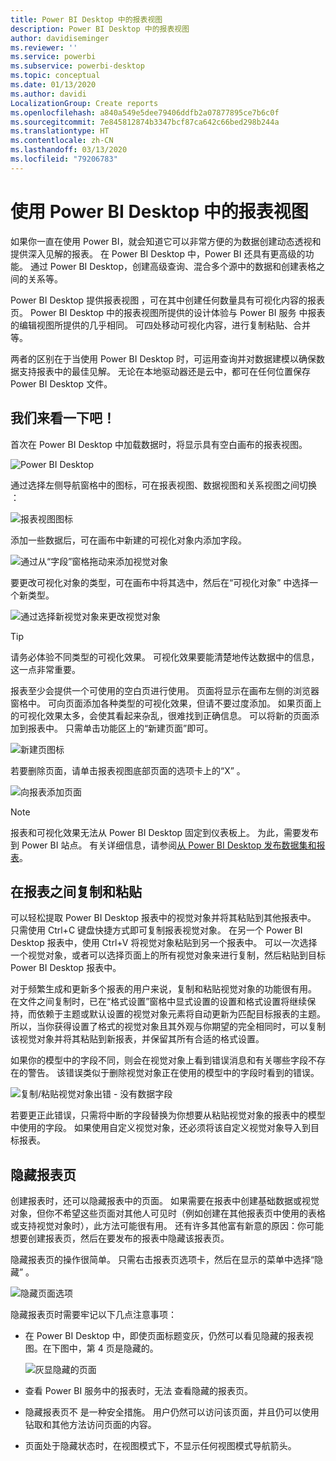 ```yaml
---
title: Power BI Desktop 中的报表视图
description: Power BI Desktop 中的报表视图
author: davidiseminger
ms.reviewer: ''
ms.service: powerbi
ms.subservice: powerbi-desktop
ms.topic: conceptual
ms.date: 01/13/2020
ms.author: davidi
LocalizationGroup: Create reports
ms.openlocfilehash: a840a549e5dee79406ddfb2a07877895ce7b6c0f
ms.sourcegitcommit: 7e845812874b3347bcf87ca642c66bed298b244a
ms.translationtype: HT
ms.contentlocale: zh-CN
ms.lasthandoff: 03/13/2020
ms.locfileid: "79206783"
---
```

# <a name="work-with-report-view-in-power-bi-desktop"></a>使用 Power BI Desktop 中的报表视图

如果你一直在使用 Power BI，就会知道它可以非常方便的为数据创建动态透视和提供深入见解的报表。 在 Power BI Desktop 中，Power BI 还具有更高级的功能。 通过 Power BI Desktop，创建高级查询、混合多个源中的数据和创建表格之间的关系等。

Power BI Desktop 提供报表视图  ，可在其中创建任何数量具有可视化内容的报表页。 Power BI Desktop 中的报表视图所提供的设计体验与 Power BI 服务  中报表的编辑视图所提供的几乎相同。 可四处移动可视化内容，进行复制粘贴、合并等。

两者的区别在于当使用 Power BI Desktop 时，可运用查询并对数据建模以确保数据支持报表中的最佳见解。 无论在本地驱动器还是云中，都可在任何位置保存 Power BI Desktop 文件。

## <a name="lets-take-a-look"></a>我们来看一下吧！

首次在 Power BI Desktop 中加载数据时，将显示具有空白画布的报表视图。

![Power BI Desktop](media/desktop-report-view/pbi_reportviewinpbidesigner_reportview.png)

通过选择左侧导航窗格中的图标，可在报表视图、数据视图和关系视图之间切换    ：

![报表视图图标](media/desktop-report-view/pbi_reportviewinpbidesigner_changeview.png)

添加一些数据后，可在画布中新建的可视化对象内添加字段。

![通过从“字段”窗格拖动来添加视觉对象](media/desktop-report-view/pbid_reportview_addvis.gif)

要更改可视化对象的类型，可在画布中将其选中，然后在“可视化对象”  中选择一个新类型。

![通过选择新视觉对象来更改视觉对象](media/desktop-report-view/pbid_reportview_changevis.gif)

> [!TIP]
> 请务必体验不同类型的可视化效果。 可视化效果要能清楚地传达数据中的信息，这一点非常重要。

报表至少会提供一个可使用的空白页进行使用。 页面将显示在画布左侧的浏览器窗格中。 可向页面添加各种类型的可视化效果，但请不要过度添加。 如果页面上的可视化效果太多，会使其看起来杂乱，很难找到正确信息。 可以将新的页面添加到报表中。 只需单击功能区上的“新建页面”即可。 

![新建页图标](media/desktop-report-view/pbidesignerreportviewnewpage.png)

若要删除页面，请单击报表视图底部页面的选项卡上的“X”  。

![向报表添加页面](media/desktop-report-view/pbi_reportviewinpbidesigner_deletepage.png)

> [!NOTE]
> 报表和可视化效果无法从 Power BI Desktop 固定到仪表板上。 为此，需要发布到 Power BI 站点。 有关详细信息，请参阅[从 Power BI Desktop 发布数据集和报表](desktop-upload-desktop-files.md)。

## <a name="copy-and-paste-between-reports"></a>在报表之间复制和粘贴

可以轻松提取 Power BI Desktop 报表中的视觉对象并将其粘贴到其他报表中。 只需使用 Ctrl+C 键盘快捷方式即可复制报表视觉对象。 在另一个 Power BI Desktop 报表中，使用 Ctrl+V 将视觉对象粘贴到另一个报表中。 可以一次选择一个视觉对象，或者可以选择页面上的所有视觉对象来进行复制，然后粘贴到目标 Power BI Desktop 报表中。

对于频繁生成和更新多个报表的用户来说，复制和粘贴视觉对象的功能很有用。 在文件之间复制时，已在“格式设置”窗格中显式设置的设置和格式设置将继续保持，而依赖于主题或默认设置的视觉对象元素将自动更新为匹配目标报表的主题。 所以，当你获得设置了格式的视觉对象且其外观与你期望的完全相同时，可以复制该视觉对象并将其粘贴到新报表，并保留其所有合适的格式设置。

如果你的模型中的字段不同，则会在视觉对象上看到错误消息和有关哪些字段不存在的警告。 该错误类似于删除视觉对象正在使用的模型中的字段时看到的错误。

![复制/粘贴视觉对象出错 - 没有数据字段](media/desktop-report-view/report-view_07.png)

若要更正此错误，只需将中断的字段替换为你想要从粘贴视觉对象的报表中的模型中使用的字段。 如果使用自定义视觉对象，还必须将该自定义视觉对象导入到目标报表。

## <a name="hide-report-pages"></a>隐藏报表页

创建报表时，还可以隐藏报表中的页面。 如果需要在报表中创建基础数据或视觉对象，但你不希望这些页面对其他人可见时（例如创建在其他报表页中使用的表格或支持视觉对象时），此方法可能很有用。 还有许多其他富有新意的原因：你可能想要创建报表页，然后在要发布的报表中隐藏该报表页。

隐藏报表页的操作很简单。 只需右击报表页选项卡，然后在显示的菜单中选择“隐藏”  。

![隐藏页面选项](media/desktop-report-view/report-view_05.png)

隐藏报表页时需要牢记以下几点注意事项：

* 在 Power BI Desktop 中，即使页面标题变灰，仍然可以看见隐藏的报表视图。在下图中，第 4 页是隐藏的。

    ![灰显隐藏的页面](media/desktop-report-view/report-view_06.png)

* 查看 Power BI 服务中的报表时，无法  查看隐藏的报表页。

* 隐藏报表页不  是一种安全措施。 用户仍然可以访问该页面，并且仍可以使用钻取和其他方法访问页面的内容。

* 页面处于隐藏状态时，在视图模式下，不显示任何视图模式导航箭头。
